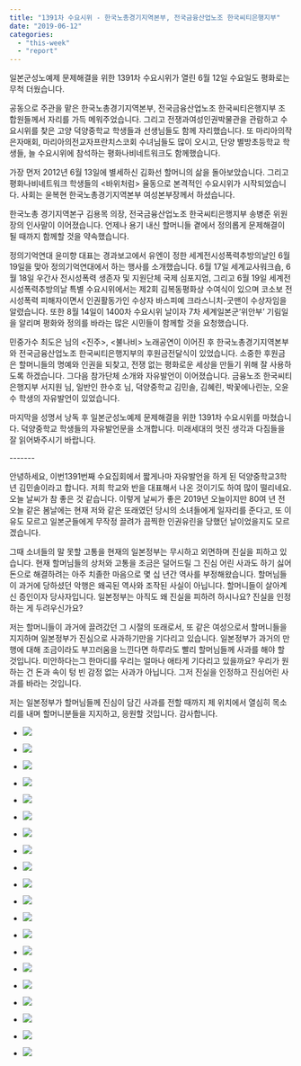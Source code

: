 ```yaml
---
title: "1391차 수요시위 - 한국노총경기지역본부, 전국금융산업노조 한국씨티은행지부"
date: "2019-06-12"
categories: 
  - "this-week"
  - "report"
---
```


일본군성노예제 문제해결을 위한 1391차 수요시위가 열린 6월 12일 수요일도 평화로는 무척 더웠습니다.

공동으로 주관을 맡은 한국노총경기지역본부, 전국금융산업노조 한국씨티은행지부 조합원들께서 자리를 가득 메워주었습니다. 그리고 전쟁과여성인권박물관을 관람하고 수요시위를 찾은 고양 덕양중학교 학생들과 선생님들도 함께 자리했습니다. 또 마리아의작은자매회, 마리아의전교자프란치스코회 수녀님들도 많이 오시고, 단양 별방초등학교 학생들, 늘 수요시위에 참석하는 평화나비네트워크도 함께했습니다.

가장 먼저 2012년 6월 13일에 별세하신 김화선 할머니의 삶을 돌아보았습니다. 그리고 평화나비네트워크 학생들의 <바위처럼> 율동으로 본격적인 수요시위가 시작되었습니다. 사회는 윤복현 한국노총경기지역본부 여성본부장께서 하셨습니다.

한국노총 경기지역본구 김용목 의장, 전국금융산업노조 한국씨티은행지부 송병준 위원장의 인사말이 이어졌습니다. 언제나 용기 내신 할머니들 곁에서 정의롭게 문제해결이 될 때까지 함께할 것을 약속했습니다.

정의기억연대 윤미향 대표는 경과보고에서 유엔이 정한 세계전시성폭력추방의날인 6월 19일을 맞아 정의기억연대에서 하는 행사를 소개했습니다. 6월 17일 세계교사워크숍, 6월 18일 우간사 전시성폭력 생존자 및 지원단체 국제 심포지엄, 그리고 6월 19일 세계전시성폭력추방의날 특별 수요시위에서는 제2회 김복동평화상 수여식이 있으며 코소보 전시성폭력 피해자이면서 인권활동가인 수상자 바스피예 크라스니치-굿맨이 수상자임을 알렸습니다. 또한 8월 14일이 1400차 수요시위 날이자 7차 세계일본군‘위안부’ 기림일을 알리며 평화와 정의를 바라는 많은 시민들이 함께할 것을 요청했습니다.

민중가수 최도은 님의 <진주>, <불나비> 노래공연이 이어진 후 한국노총경기지역본부와 전국금융산업노조 한국씨티은행지부의 후원금전달식이 있었습니다. 소중한 후원금은 할머니들의 명예와 인권을 되찾고, 전쟁 없는 평화로운 세상을 만들기 위해 잘 사용하도록 하겠습니다. 그다음 참가단체 소개와 자유발언이 이어졌습니다. 금융노조 한국씨티은행지부 서지원 님, 일반인 한수호 님, 덕양중학교 김민솔, 김혜린, 박꽃에나린눈, 오윤수 학생의 자유발언이 있었습니다.

마지막을 성명서 낭독 후 일본군성노예제 문제해결을 위한 1391차 수요시위를 마쳤습니다. 덕양중학교 학생들의 자유발언문을 소개합니다. 미래세대의 멋진 생각과 다짐들을 잘 읽어봐주시기 바랍니다.

\-------

안녕하세요, 이번1391번째 수요집회에서 짧게나마 자유발언을 하게 된 덕양중학교3학년 김민솔이라고 합니다. 저희 학교와 반을 대표해서 나온 것이기도 하여 많이 떨리네요. 오늘 날씨가 참 좋은 것 같습니다. 이렇게 날씨가 좋은 2019년 오늘이지만 80여 년 전 오늘 같은 봄날에는 현재 저와 같은 또래였던 당시의 소녀들에게 일자리를 준다고, 또 이유도 모르고 일본군들에게 무작정 끌려가 끔찍한 인권유린을 당했던 날이었을지도 모르겠습니다.

그때 소녀들의 말 못할 고통을 현재의 일본정부는 무시하고 외면하며 진실을 피하고 있습니다. 현재 할머님들의 상처와 고통을 조금은 덜어드릴 그 진심 어린 사과도 하기 싫어 돈으로 해결하려는 아주 치졸한 마음으로 몇 십 년간 역사를 부정해왔습니다. 할머님들이 과거에 당하셨던 악행은 왜곡된 역사와 조작된 사실이 아닙니다. 할머니들이 살아계신 증인이자 당사자입니다. 일본정부는 아직도 왜 진실을 피하려 하시나요? 진실을 인정하는 게 두려우신가요?

저는 할머니들이 과거에 끌려갔던 그 시절의 또래로서, 또 같은 여성으로서 할머니들을 지지하며 일본정부가 진심으로 사과하기만을 기다리고 있습니다. 일본정부가 과거의 만행에 대해 조금이라도 부끄러움을 느낀다면 하루라도 빨리 할머님들께 사과를 해야 할 것입니다. 미안하다는그 한마디를 우리는 얼마나 애타게 기다리고 있을까요? 우리가 원하는 건 돈과 속이 텅 빈 감정 없는 사과가 아닙니다. 그저 진실을 인정하고 진심어린 사과를 바라는 것입니다.

저는 일본정부가 할머님들께 진심이 담긴 사과를 전할 때까지 제 위치에서 열심히 목소리를 내며 할머니분들을 지지하고, 응원할 것입니다. 감사합니다.

- ![](https://r2.womenandwar.net/2019/06/IMGP7381-1024x680.jpg)
    
- ![](https://r2.womenandwar.net/2019/06/IMGP7385-1024x680.jpg)
    
- ![](https://r2.womenandwar.net/2019/06/IMGP7389-1024x680.jpg)
    
- ![](https://r2.womenandwar.net/2019/06/IMGP7393-1024x680.jpg)
    
- ![](https://r2.womenandwar.net/2019/06/IMGP7402-1024x680.jpg)
    
- ![](https://r2.womenandwar.net/2019/06/IMGP7417-1024x680.jpg)
    
- ![](https://r2.womenandwar.net/2019/06/IMGP7422-1024x680.jpg)
    
- ![](https://r2.womenandwar.net/2019/06/IMGP7429-1024x680.jpg)
    
- ![](https://r2.womenandwar.net/2019/06/IMGP7439-1024x680.jpg)
    
- ![](https://r2.womenandwar.net/2019/06/IMGP7440-1024x680.jpg)
    
- ![](https://r2.womenandwar.net/2019/06/IMGP7444-1024x680.jpg)
    
- ![](https://r2.womenandwar.net/2019/06/IMGP7453-1024x680.jpg)
    
- ![](https://r2.womenandwar.net/2019/06/IMGP7457-1024x680.jpg)
    
- ![](https://r2.womenandwar.net/2019/06/IMGP7463-1024x680.jpg)
    
- ![](https://r2.womenandwar.net/2019/06/IMGP7472-1024x680.jpg)
    
- ![](https://r2.womenandwar.net/2019/06/IMGP7475-1024x680.jpg)
    
- ![](https://r2.womenandwar.net/2019/06/IMGP7478-1024x680.jpg)
    
- ![](https://r2.womenandwar.net/2019/06/IMGP7481-1024x680.jpg)
    
- ![](https://r2.womenandwar.net/2019/06/S28BW-419061313550-724x1024.jpg)
    
- ![](https://r2.womenandwar.net/2019/06/untitled-724x1024.png)
